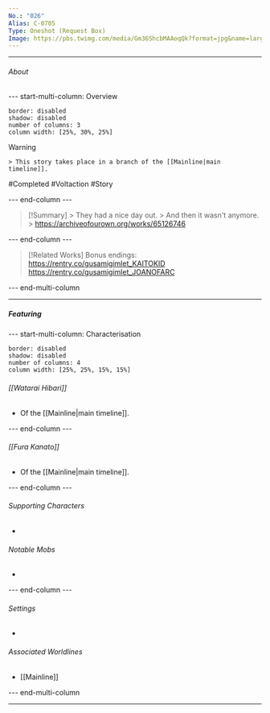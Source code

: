 ```yaml
---
No.: "026"
Alias: C-0705
Type: Oneshot (Request Box)
Image: https://pbs.twimg.com/media/Gm36ShcbMAAoqQk?format=jpg&name=large
---
```



----
###### About
--- start-multi-column: Overview
```column-settings
border: disabled
shadow: disabled
number of columns: 3
column width: [25%, 30%, 25%]
```

> [!Warning]
    > This story takes place in a branch of the [[Mainline|main timeline]].

#Completed #Voltaction #Story

--- end-column ---

> [!Summary]
    > They had a nice day out.
    > And then it wasn't anymore.
    > https://archiveofourown.org/works/65126746


--- end-column ---


>[!Related Works]
>Bonus endings:
> https://rentry.co/gusamigimlet_KAITOKID
> https://rentry.co/gusamigimlet_JOANOFARC

--- end-multi-column


----
##### Featuring

--- start-multi-column: Characterisation
```column-settings 
border: disabled
shadow: disabled
number of columns: 4
column width: [25%, 25%, 15%, 15%]
```

###### [[Watarai Hibari]]
- Of the [[Mainline|main timeline]].

--- end-column ---

###### [[Fura Kanato]]
- Of the [[Mainline|main timeline]].

--- end-column ---

###### Supporting Characters
- 

###### Notable Mobs
- 

--- end-column ---

###### Settings
- 

###### Associated Worldlines
- [[Mainline]]

--- end-multi-column 

----



